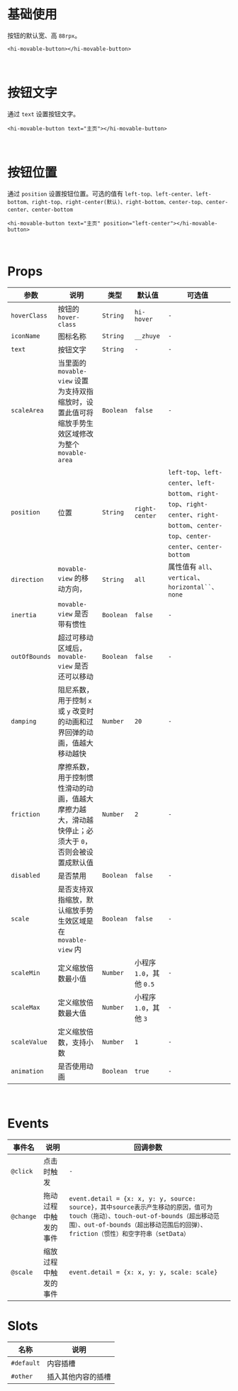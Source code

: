 # 基础使用

按钮的默认宽、高 `88rpx`。

```vue
<hi-movable-button></hi-movable-button>
```

<br/>

# 按钮文字

通过 `text` 设置按钮文字。

```vue
<hi-movable-button text="主页"></hi-movable-button>
```

<br/>

# 按钮位置

通过 `position` 设置按钮位置。可选的值有 `left-top、left-center、left-bottom、right-top、right-center(默认)、right-bottom、center-top、center-center、center-bottom`

```vue
<hi-movable-button text="主页" position="left-center"></hi-movable-button>
```

<br/>

# Props

| 参数          | 说明                                                                                                 | 类型      | 默认值                   | 可选值                                                                                                                                |
| ------------- | ---------------------------------------------------------------------------------------------------- | --------- | ------------------------ | ------------------------------------------------------------------------------------------------------------------------------------- |
| `hoverClass`  | 按钮的 `hover-class`                                                                                 | `String`  | `hi-hover`               | `-`                                                                                                                                   |
| `iconName`    | 图标名称                                                                                             | `String`  | `__zhuye`                | `-`                                                                                                                                   |
| `text`        | 按钮文字                                                                                             | `String`  | `-`                      | `-`                                                                                                                                   |
| `scaleArea`   | 当里面的 `movable-view` 设置为支持双指缩放时，设置此值可将缩放手势生效区域修改为整个 `movable-area`  | `Boolean` | `false`                  | `-`                                                                                                                                   |
| `position`    | 位置                                                                                                 | `String`  | `right-center`           | `left-top`、`left-center`、`left-bottom`、`right-top`、`right-center`、`right-bottom`、`center-top`、`center-center`、`center-bottom` |
| `direction`   | `movable-view` 的移动方向，                                                                          | `String`  | `all`                    | 属性值有 `all`、`vertical`、` horizontal``、none `                                                                                    |
| `inertia`     | `movable-view` 是否带有惯性                                                                          | `Boolean` | `false`                  | `-`                                                                                                                                   |
| `outOfBounds` | 超过可移动区域后，`movable-view` 是否还可以移动                                                      | `Boolean` | `false`                  | `-`                                                                                                                                   |
| `damping`     | 阻尼系数，用于控制 `x` 或 `y` 改变时的动画和过界回弹的动画，值越大移动越快                           | `Number`  | `20`                     | `-`                                                                                                                                   |
| `friction`    | 摩擦系数，用于控制惯性滑动的动画，值越大摩擦力越大，滑动越快停止；必须大于 `0`，否则会被设置成默认值 | `Number`  | `2`                      | `-`                                                                                                                                   |
| `disabled`    | 是否禁用                                                                                             | `Boolean` | `false`                  | `-`                                                                                                                                   |
| `scale`       | 是否支持双指缩放，默认缩放手势生效区域是在 `movable-view` 内                                         | `Boolean` | `false`                  | `-`                                                                                                                                   |
| `scaleMin`    | 定义缩放倍数最小值                                                                                   | `Number`  | 小程序 `1.0`，其他 `0.5` | `-`                                                                                                                                   |
| `scaleMax`    | 定义缩放倍数最大值                                                                                   | `Number`  | 小程序 `1.0`，其他 `3`   | `-`                                                                                                                                   |
| `scaleValue`  | 定义缩放倍数，支持小数                                                                               | `Number`  | `1`                      | `-`                                                                                                                                   |
| `animation`   | 是否使用动画                                                                                         | `Boolean` | `true`                   | `-`                                                                                                                                   |

<br/>

# Events

| 事件名    | 说明                 | 回调参数                                                                                                                                                                                                            |
| --------- | -------------------- | ------------------------------------------------------------------------------------------------------------------------------------------------------------------------------------------------------------------- |
| `@click`  | 点击时触发           | `-`                                                                                                                                                                                                                 |
| `@change` | 拖动过程中触发的事件 | `event.detail = {x: x, y: y, source: source}，其中source表示产生移动的原因，值可为touch（拖动）、touch-out-of-bounds（超出移动范围）、out-of-bounds（超出移动范围后的回弹）、friction（惯性）和空字符串（setData）` |
| `@scale`  | 缩放过程中触发的事件 | `event.detail = {x: x, y: y, scale: scale}`                                                                                                                                                                         |

# Slots

| 名称       | 说明               |
| ---------- | ------------------ |
| `#default` | 内容插槽           |
| `#other`   | 插入其他内容的插槽 |

